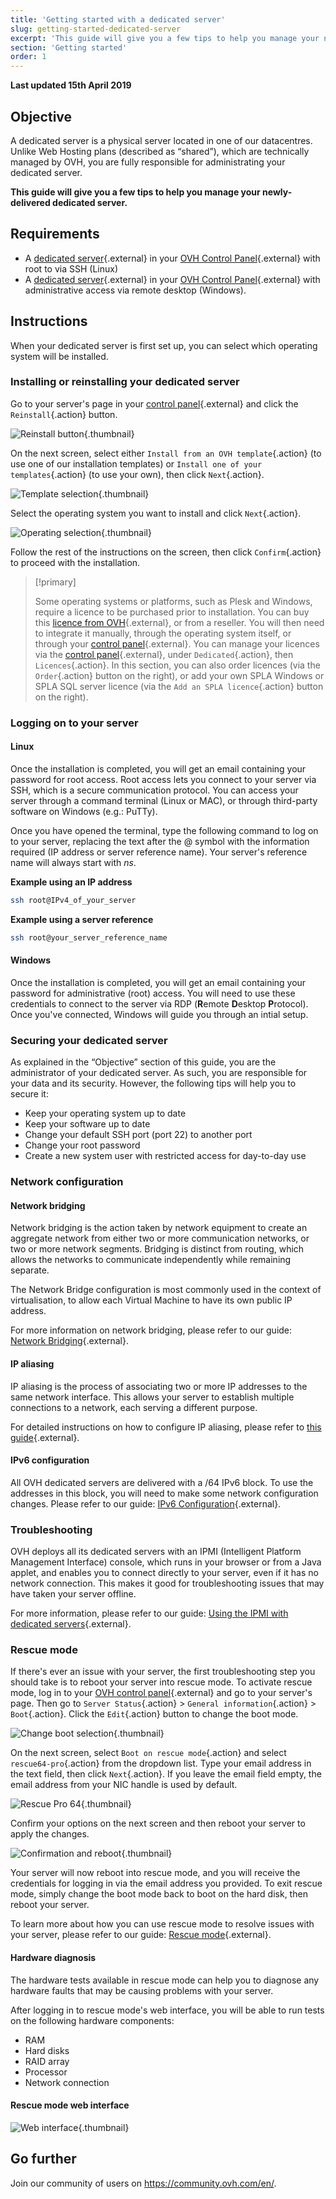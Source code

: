 ```yaml
---
title: 'Getting started with a dedicated server'
slug: getting-started-dedicated-server
excerpt: 'This guide will give you a few tips to help you manage your newly-delivered dedicated server'
section: 'Getting started'
order: 1
---
```


**Last updated 15th April 2019**

## Objective

A dedicated server is a physical server located in one of our datacentres. Unlike Web Hosting plans (described as “shared”), which are technically managed by OVH, you are fully responsible for administrating your dedicated server.

**This guide will give you a few tips to help you manage your newly-delivered dedicated server.**


## Requirements

* A [dedicated server](https://www.ovh.co.uk/dedicated_servers/){.external} in your [OVH Control Panel](https://www.ovh.com/auth/?action=gotomanager){.external} with root to via SSH (Linux)
* A [dedicated server](https://www.ovh.co.uk/dedicated_servers/){.external} in your [OVH Control Panel](https://www.ovh.com/auth/?action=gotomanager){.external} with administrative access via remote desktop (Windows).


## Instructions

When your dedicated server is first set up, you can select which operating system will be installed.

### Installing or reinstalling your dedicated server

Go to your server's page in your [control panel](https://www.ovh.com/auth/?action=gotomanager){.external} and click the `Reinstall`{.action} button.

![Reinstall button](images/reinstalling-your-server-01.png){.thumbnail}

On the next screen, select either `Install from an OVH template`{.action} (to use one of our installation templates) or `Install one of your templates`{.action} (to use your own), then click `Next`{.action}.

![Template selection](images/reinstalling-your-server-02.png){.thumbnail}

Select the operating system you want to install and click `Next`{.action}.

![Operating selection](images/reinstalling-your-server-03.png){.thumbnail}

Follow the rest of the instructions on the screen, then click `Confirm`{.action} to proceed with the installation.


> [!primary]
>
> Some operating systems or platforms, such as Plesk and Windows, require a licence to be purchased prior to installation. You can buy this [licence from OVH](https://www.ovh.co.uk/dedicated_servers/distributions/){.external}, or from a reseller. You will then need to integrate it manually, through the operating system itself, or through your [control panel](https://www.ovh.com/auth/?action=gotomanager){.external}. You can manage your licences via the [control panel](https://www.ovh.com/auth/?action=gotomanager){.external}, under `Dedicated`{.action}, then `Licences`{.action}. In this section, you can also order licences (via the `Order`{.action} button on the right), or add your own SPLA Windows or SPLA SQL server licence (via the `Add an SPLA licence`{.action} button on the right).
> 

### Logging on to your server

#### Linux

Once the installation is completed, you will get an email containing your password for root access. Root access lets you connect to your server via SSH, which is a secure communication protocol. You can access your server through a command terminal (Linux or MAC), or through third-party software on Windows (e.g.: PuTTy).

Once you have opened the terminal, type the following command to log on to your server, replacing the text after the @ symbol with the information required (IP address or server reference name). Your server's reference name will always start with *ns*.

**Example using an IP address**

```sh
ssh root@IPv4_of_your_server
```

**Example using a server reference**

```sh
ssh root@your_server_reference_name
```

#### Windows

Once the installation is completed, you will get an email containing your password for administrative (root) access. You will need to use these credentials to connect to the server via RDP (**R**emote **D**esktop **P**rotocol). Once you've connected, Windows will guide you through an intial setup.


### Securing your dedicated server

As explained in the “Objective” section of this guide, you are the administrator of your dedicated server. As such, you are responsible for your data and its security. However, the following tips will help you to secure it:

* Keep your operating system up to date
* Keep your software up to date
* Change your default SSH port (port 22) to another port
* Change your root password
* Create a new system user with restricted access for day-to-day use

### Network configuration

#### Network bridging

Network bridging is the action taken by network equipment to create an aggregate network from either two or more communication networks, or two or more network segments. Bridging is distinct from routing, which allows the networks to communicate independently while remaining separate.

The Network Bridge configuration is most commonly used in the context of virtualisation, to allow each Virtual Machine to have its own public IP address.

For more information on network bridging, please refer to our guide: [Network Bridging](https://docs.ovh.com/gb/en/dedicated/network-bridging/){.external}.

#### IP aliasing

IP aliasing is the process of associating two or more IP addresses to the same network interface. This allows your server to establish multiple connections to a network, each serving a different purpose.

For detailed instructions on how to configure IP aliasing, please refer to [this guide](https://docs.ovh.com/gb/en/dedicated/network-ipaliasing/){.external}.

#### IPv6 configuration

All OVH dedicated servers are delivered with a /64 IPv6 block. To use the addresses in this block, you will need to make some network configuration changes. Please refer to our guide: [IPv6 Configuration](https://docs.ovh.com/gb/en/dedicated/network-ipv6/){.external}.


### Troubleshooting

OVH deploys all its dedicated servers with an IPMI (Intelligent Platform Management Interface) console, which runs in your browser or from a Java applet, and enables you to connect directly to your server, even if it has no network connection. This makes it good for troubleshooting issues that may have taken your server offline.

For more information, please refer to our guide: [Using the IPMI with dedicated servers](https://docs.ovh.com/gb/en/dedicated/use-ipmi-dedicated-servers/){.external}.

### Rescue mode

If there's ever an issue with your server, the first troubleshooting step you should take is to reboot your server into rescue mode. To activate rescue mode, log in to your [OVH control panel](https://www.ovh.com/auth/?action=gotomanager){.external} and go to your server's page. Then go to `Server Status`{.action} > `General information`{.action} > `Boot`{.action}. Click the `Edit`{.action} button to change the boot mode.

![Change boot selection](images/rescue-mode-01.png){.thumbnail}

On the next screen, select `Boot on rescue mode`{.action} and select `rescue64-pro`{.action} from the dropdown list. Type your email address in the text field, then click `Next`{.action}. If you leave the email field empty, the email address from your NIC handle is used by default.

![Rescue Pro 64](images/rescue-mode-03.png){.thumbnail}

Confirm your options on the next screen and then reboot your server to apply the changes.

![Confirmation and reboot](images/rescue-mode-02.png){.thumbnail}

Your server will now reboot into rescue mode, and you will receive the credentials for logging in via the email address you provided. To exit rescue mode, simply change the boot mode back to boot on the hard disk, then reboot your server.

To learn more about how you can use rescue mode to resolve issues with your server, please refer to our guide: [Rescue mode](https://docs.ovh.com/gb/en/dedicated/ovh-rescue/){.external}.


#### Hardware diagnosis

The hardware tests available in rescue mode can help you to diagnose any hardware faults that may be causing problems with your server.

After logging in to rescue mode's web interface, you will be able to run tests on the following hardware components:

* RAM
* Hard disks
* RAID array
* Processor
* Network connection

#### Rescue mode web interface

![Web interface](images/rescue-mode-04.png){.thumbnail}

## Go further

Join our community of users on <https://community.ovh.com/en/>.
